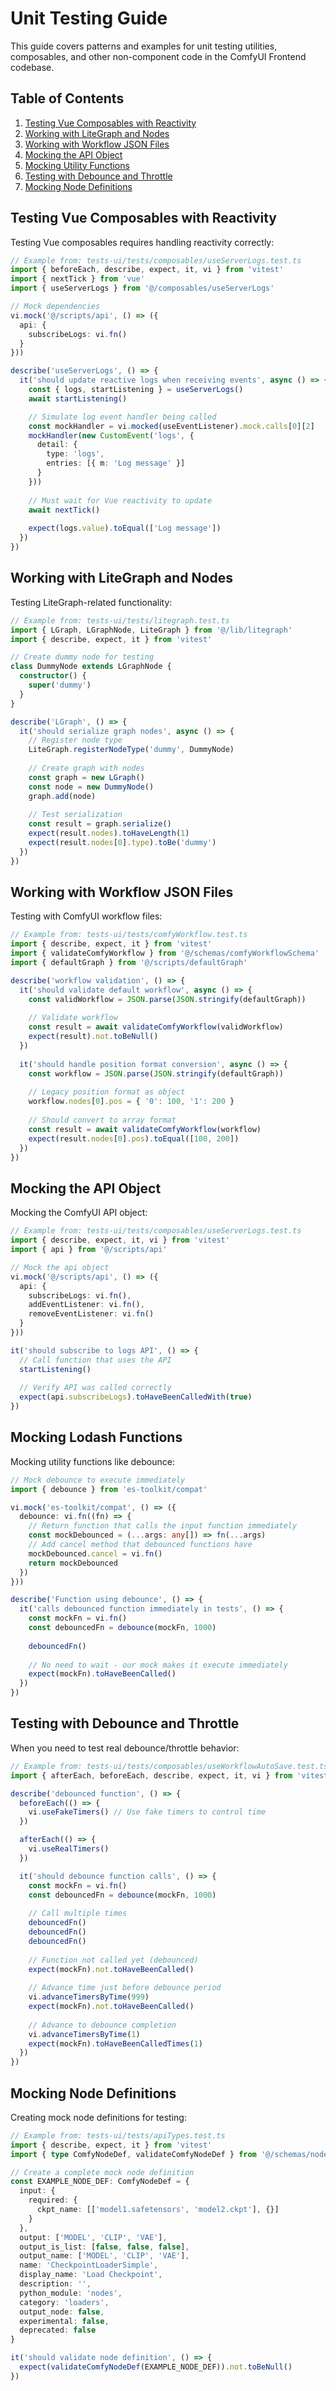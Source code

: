 # Unit Testing Guide

This guide covers patterns and examples for unit testing utilities, composables, and other non-component code in the ComfyUI Frontend codebase.

## Table of Contents

1. [Testing Vue Composables with Reactivity](#testing-vue-composables-with-reactivity)
2. [Working with LiteGraph and Nodes](#working-with-litegraph-and-nodes)
3. [Working with Workflow JSON Files](#working-with-workflow-json-files)
4. [Mocking the API Object](#mocking-the-api-object)
5. [Mocking Utility Functions](#mocking-utility-functions)
6. [Testing with Debounce and Throttle](#testing-with-debounce-and-throttle)
7. [Mocking Node Definitions](#mocking-node-definitions)


## Testing Vue Composables with Reactivity

Testing Vue composables requires handling reactivity correctly:

```typescript
// Example from: tests-ui/tests/composables/useServerLogs.test.ts
import { beforeEach, describe, expect, it, vi } from 'vitest'
import { nextTick } from 'vue'
import { useServerLogs } from '@/composables/useServerLogs'

// Mock dependencies
vi.mock('@/scripts/api', () => ({
  api: {
    subscribeLogs: vi.fn()
  }
}))

describe('useServerLogs', () => {
  it('should update reactive logs when receiving events', async () => {
    const { logs, startListening } = useServerLogs()
    await startListening()

    // Simulate log event handler being called
    const mockHandler = vi.mocked(useEventListener).mock.calls[0][2]
    mockHandler(new CustomEvent('logs', {
      detail: {
        type: 'logs',
        entries: [{ m: 'Log message' }]
      }
    }))
    
    // Must wait for Vue reactivity to update
    await nextTick()
    
    expect(logs.value).toEqual(['Log message'])
  })
})
```

## Working with LiteGraph and Nodes

Testing LiteGraph-related functionality:

```typescript
// Example from: tests-ui/tests/litegraph.test.ts
import { LGraph, LGraphNode, LiteGraph } from '@/lib/litegraph'
import { describe, expect, it } from 'vitest'

// Create dummy node for testing
class DummyNode extends LGraphNode {
  constructor() {
    super('dummy')
  }
}

describe('LGraph', () => {
  it('should serialize graph nodes', async () => {
    // Register node type
    LiteGraph.registerNodeType('dummy', DummyNode)
    
    // Create graph with nodes
    const graph = new LGraph()
    const node = new DummyNode()
    graph.add(node)
    
    // Test serialization
    const result = graph.serialize()
    expect(result.nodes).toHaveLength(1)
    expect(result.nodes[0].type).toBe('dummy')
  })
})
```

## Working with Workflow JSON Files

Testing with ComfyUI workflow files:

```typescript
// Example from: tests-ui/tests/comfyWorkflow.test.ts
import { describe, expect, it } from 'vitest'
import { validateComfyWorkflow } from '@/schemas/comfyWorkflowSchema'
import { defaultGraph } from '@/scripts/defaultGraph'

describe('workflow validation', () => {
  it('should validate default workflow', async () => {
    const validWorkflow = JSON.parse(JSON.stringify(defaultGraph))
    
    // Validate workflow
    const result = await validateComfyWorkflow(validWorkflow)
    expect(result).not.toBeNull()
  })
  
  it('should handle position format conversion', async () => {
    const workflow = JSON.parse(JSON.stringify(defaultGraph))
    
    // Legacy position format as object
    workflow.nodes[0].pos = { '0': 100, '1': 200 }
    
    // Should convert to array format
    const result = await validateComfyWorkflow(workflow)
    expect(result.nodes[0].pos).toEqual([100, 200])
  })
})
```

## Mocking the API Object

Mocking the ComfyUI API object:

```typescript
// Example from: tests-ui/tests/composables/useServerLogs.test.ts
import { describe, expect, it, vi } from 'vitest'
import { api } from '@/scripts/api'

// Mock the api object
vi.mock('@/scripts/api', () => ({
  api: {
    subscribeLogs: vi.fn(),
    addEventListener: vi.fn(),
    removeEventListener: vi.fn()
  }
}))

it('should subscribe to logs API', () => {
  // Call function that uses the API
  startListening()
  
  // Verify API was called correctly
  expect(api.subscribeLogs).toHaveBeenCalledWith(true)
})
```

## Mocking Lodash Functions

Mocking utility functions like debounce:

```typescript
// Mock debounce to execute immediately
import { debounce } from 'es-toolkit/compat'

vi.mock('es-toolkit/compat', () => ({
  debounce: vi.fn((fn) => {
    // Return function that calls the input function immediately
    const mockDebounced = (...args: any[]) => fn(...args)
    // Add cancel method that debounced functions have
    mockDebounced.cancel = vi.fn()
    return mockDebounced
  })
}))

describe('Function using debounce', () => {
  it('calls debounced function immediately in tests', () => {
    const mockFn = vi.fn()
    const debouncedFn = debounce(mockFn, 1000)
    
    debouncedFn()
    
    // No need to wait - our mock makes it execute immediately
    expect(mockFn).toHaveBeenCalled()
  })
})
```

## Testing with Debounce and Throttle

When you need to test real debounce/throttle behavior:

```typescript
// Example from: tests-ui/tests/composables/useWorkflowAutoSave.test.ts
import { afterEach, beforeEach, describe, expect, it, vi } from 'vitest'

describe('debounced function', () => {
  beforeEach(() => {
    vi.useFakeTimers() // Use fake timers to control time
  })

  afterEach(() => {
    vi.useRealTimers() 
  })

  it('should debounce function calls', () => {
    const mockFn = vi.fn()
    const debouncedFn = debounce(mockFn, 1000)
    
    // Call multiple times
    debouncedFn()
    debouncedFn()
    debouncedFn()
    
    // Function not called yet (debounced)
    expect(mockFn).not.toHaveBeenCalled()
    
    // Advance time just before debounce period
    vi.advanceTimersByTime(999)
    expect(mockFn).not.toHaveBeenCalled()
    
    // Advance to debounce completion
    vi.advanceTimersByTime(1)
    expect(mockFn).toHaveBeenCalledTimes(1)
  })
})
```

## Mocking Node Definitions

Creating mock node definitions for testing:

```typescript
// Example from: tests-ui/tests/apiTypes.test.ts
import { describe, expect, it } from 'vitest'
import { type ComfyNodeDef, validateComfyNodeDef } from '@/schemas/nodeDefSchema'

// Create a complete mock node definition
const EXAMPLE_NODE_DEF: ComfyNodeDef = {
  input: {
    required: {
      ckpt_name: [['model1.safetensors', 'model2.ckpt'], {}]
    }
  },
  output: ['MODEL', 'CLIP', 'VAE'],
  output_is_list: [false, false, false],
  output_name: ['MODEL', 'CLIP', 'VAE'],
  name: 'CheckpointLoaderSimple',
  display_name: 'Load Checkpoint',
  description: '',
  python_module: 'nodes',
  category: 'loaders',
  output_node: false,
  experimental: false,
  deprecated: false
}

it('should validate node definition', () => {
  expect(validateComfyNodeDef(EXAMPLE_NODE_DEF)).not.toBeNull()
})
```